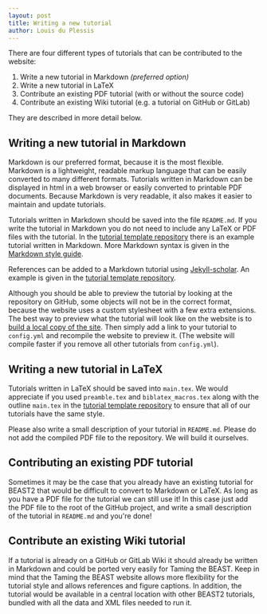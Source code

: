 ```yaml
---
layout: post
title: Writing a new tutorial
author: Louis du Plessis
---
```


There are four different types of tutorials that can be contributed to the website:

1. Write a new tutorial in Markdown *(preferred option)*
2. Write a new tutorial in LaTeX
3. Contribute an existing PDF tutorial (with or without the source code)
4. Contribute an existing Wiki tutorial (e.g. a tutorial on GitHub or GitLab)

They are described in more detail below.

## Writing a new tutorial in Markdown

Markdown is our preferred format, because it is the most flexible.
Markdown is a lightweight, readable markup language that can be easily converted to many different formats. Tutorials written in Markdown can be displayed in html in a web browser or easily converted to printable PDF documents. Because Markdown is very readable, it also makes it easier to maintain and update tutorials.

Tutorials written in Markdown should be saved into the file `README.md`. If you write the tutorial in Markdown you do not need to include any LaTeX or PDF files with the tutorial. 
In the [tutorial template repository](https://github.com/Taming-the-BEAST/Tutorial-Template) there is an example tutorial written in Markdown. More Markdown syntax is given in the [Markdown style guide](/contribute/Style). 

References can be added to a Markdown tutorial using [Jekyll-scholar](/contribute/Jekyll-scholar). An example is given in the [tutorial template repository](https://github.com/Taming-the-BEAST/Tutorial-Template). 

Although you should be able to preview the tutorial by looking at the repository on GitHub, some objects will not be in the correct format, because the website uses a custom stylesheet with a few extra extensions. The best way to preview what the tutorial will look like on the website is to [build a local copy of the site](/contribute/Building-a-local-copy-of-the-site/). Then simply add a link to your tutorial to `config.yml` and recompile the website to preview it. (The website will compile faster if you remove all other tutorials from `config.yml`).


## Writing a new tutorial in LaTeX

Tutorials written in LaTeX should be saved into `main.tex`. We would appreciate if you used `preamble.tex` and `biblatex_macros.tex` along with the outline `main.tex` in the [tutorial template repository](https://github.com/Taming-the-BEAST/Tutorial-Template) to ensure that all of our tutorials have the same style. 

Please also write a small description of your tutorial in `README.md`. 
Please do not add the compiled PDF file to the repository. We will build it ourselves.


## Contributing an existing PDF tutorial

Sometimes it may be the case that you already have an existing tutorial for BEAST2 that would be difficult to convert to Markdown or LaTeX. As long as you have a PDF file for the tutorial we can still use it! In this case just add the PDF file to the root of the GitHub project, and write a small description of the tutorial in `README.md` and you're done! 


## Contribute an existing Wiki tutorial

If a tutorial is already on a GitHub or GitLab Wiki it should already be written in Markdown and could be ported very easily for Taming the BEAST. Keep in mind that the Taming the BEAST website allows more flexibility for the tutorial style and allows references and figure captions. In addition, the tutorial would be available in a central location with other BEAST2 tutorials, bundled with all the data and XML files needed to run it.
